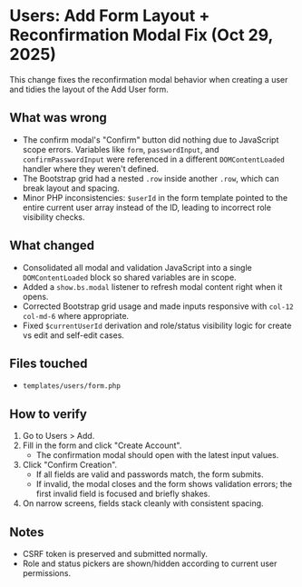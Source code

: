 # Users: Add Form Layout + Reconfirmation Modal Fix (Oct 29, 2025)

This change fixes the reconfirmation modal behavior when creating a user and tidies the layout of the Add User form.

## What was wrong

- The confirm modal's "Confirm" button did nothing due to JavaScript scope errors. Variables like `form`, `passwordInput`, and `confirmPasswordInput` were referenced in a different `DOMContentLoaded` handler where they weren't defined.
- The Bootstrap grid had a nested `.row` inside another `.row`, which can break layout and spacing.
- Minor PHP inconsistencies: `$userId` in the form template pointed to the entire current user array instead of the ID, leading to incorrect role visibility checks.

## What changed

- Consolidated all modal and validation JavaScript into a single `DOMContentLoaded` block so shared variables are in scope.
- Added a `show.bs.modal` listener to refresh modal content right when it opens.
- Corrected Bootstrap grid usage and made inputs responsive with `col-12 col-md-6` where appropriate.
- Fixed `$currentUserId` derivation and role/status visibility logic for create vs edit and self-edit cases.

## Files touched

- `templates/users/form.php`

## How to verify

1. Go to Users > Add.
2. Fill in the form and click "Create Account".
   - The confirmation modal should open with the latest input values.
3. Click "Confirm Creation".
   - If all fields are valid and passwords match, the form submits.
   - If invalid, the modal closes and the form shows validation errors; the first invalid field is focused and briefly shakes.
4. On narrow screens, fields stack cleanly with consistent spacing.

## Notes

- CSRF token is preserved and submitted normally.
- Role and status pickers are shown/hidden according to current user permissions.
